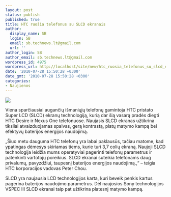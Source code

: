 ```yaml
---
layout: post
status: publish
published: true
title: HTC ruošia telefonus su SLCD ekranais
author:
  display_name: SB
  login: SB
  email: sb.technews.lt@gmail.com
  url: ''
author_login: SB
author_email: sb.technews.lt@gmail.com
wordpress_id: 4975
wordpress_url: http://localhost/site/new/htc_ruosia_telefonus_su_slcd_ekranais/
date: '2010-07-28 15:50:28 +0300'
date_gmt: '2010-07-28 15:50:28 +0300'
categories:
- Naujienos
---
```

<div class="imgright"><img src="http://www.part.lt/img/06e89560456e5a1c61e9f77aa2212b16136.jpg"  /></div>
<p>Viena sparčiausiai augančių išmaniųjų telefonų gamintoja HTC pristato Super LCD (SLCD) ekranų technologiją, kurią dar šią vasarą pradės diegti HTC Desire ir Nexus One telefonuose. Naujasis SLCD ekranas užtikrina tiksliai atvaizduojamas spalvas, gerą kontrastą, platų matymo kampą bei efektyvų baterijos energijos naudojimą.</p>
<p>„Šiuo metu dauguma HTC telefonų yra labai paklausūs, tačiau matome, kad ypatingas dėmesys skiriamas tiems, kurie turi 3,7 colių ekraną. Naujoji SLCD technologija leidžia mums operatyviai pagerinti telefonų parametrus ir patenkinti vartotojų poreikius. SLCD ekranai suteikia telefonams daug privalumų, pavyzdžiui, taupesnį baterijos energijos naudojimą.,“ – teigia HTC korporacijos vadovas Peter Chou.</p>
<p>SLCD yra naujausia LCD technologijos karta, kuri beveik penkis kartus pagerina baterijos naudojimo parametrus. Dėl naujosios Sony technologijos VSPEC III SLCD ekranai taip pat užtikrina platesnį matymo kampą.<br /></p>
